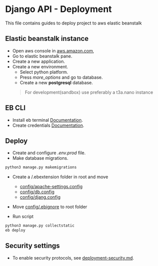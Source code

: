 # Django API - Deployment

This file contains guides to deploy project to aws elastic beanstalk

## Elastic beanstalk instance

-   Open aws console in [aws.amazon.com](https://aws.amazon.com),
-   Go to elastic beanstalk pane.
-   Create a new application.
-   Create a new environment.
    -   Select python platform.
    -   Press *more_options* and go to database.
    -   Create a new **postgresql** database.
    >   For development(sandbox)  use preferably a t3a.nano instance
   
## EB CLI

-   Install eb terminal [Documentation](https://docs.aws.amazon.com/es_es/elasticbeanstalk/latest/dg/eb-cli3-install.html).
-   Create credentials [Documentation](https://docs.aws.amazon.com/es_es/general/latest/gr/managing-aws-access-keys.html).

## Deploy

-   Create and configure *.env.prod* file.
-   Make database migrations.
```bash
python3 manage.py makemigrations
```
-   Create a /.ebextension folder in root and move 
    -   [config/apache-settings.config](./config/apache-settings.config)
    -   [config/db.config](./config/db.config)
    -   [config/djang.config](./config/django.config)
-   Move [config/.ebignore](./config/.ebignore) to root folder

-   Run script
```bash
python3 manage.py collectstatic
eb deploy
```

## Security settings

-   To enable security protocols, see [deployment-security.md](deployment-security.md).
